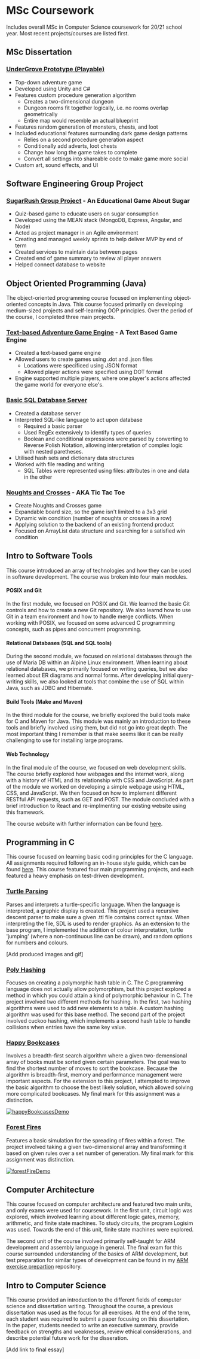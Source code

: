 # MSc Coursework
Includes overall MSc in Computer Science coursework for 20/21 school year. Most recent projects/courses are listed first.

## MSc Dissertation
### [UnderGrove Prototype (Playable)][dissertation undergrove]
  - Top-down adventure game
  - Developed using Unity and C#
  - Features custom procedure generation algorithm
    - Creates a two-dimensional dungeon
    - Dungeon rooms fit together logically, i.e. no rooms overlap geometrically
    - Entire map would resemble an actual blueprint
  - Features random generation of monsters, chests, and loot
  - Included educational features surrounding dark game design patterns
    - Relies on a second procedure generation aspect
    - Conditionally add adverts, loot chests
    - Change how long the game takes to complete
    - Convert all settings into shareable code to make game more social
  - Custom art, sound effects, and UI

## Software Engineering Group Project

### [SugarRush Group Project][segp sugarRush] - An Educational Game About Sugar
  - Quiz-based game to educate users on sugar consumption
  - Developed using the MEAN stack (MongoDB, Express, Angular, and Node)
  - Acted as project manager in an Agile environment
  - Creating and managed weekly sprints to help deliver MVP by end of term
  - Created services to maintain data between pages
  - Created end of game summary to review all player answers
  - Helped connect database to website

## Object Oriented Programming (Java)

The object-oriented programming course focused on implementing object-oriented concepts in Java. This course focused primarily on developing medium-sized projects and self-learning OOP principles. Over the period of the course, I completed three main projects.

### [Text-based Adventure Game Engine][java stag] - A Text Based Game Engine
  - Created a text-based game engine
  - Allowed users to create games using .dot and .json files
    - Locations were specificed using JSON format
    - Allowed player actions were specified using DOT format
  - Engine supported multiple players, where one player's actions affected the game world for everyone else's. 

### [Basic SQL Database Server][java db] 
  - Created a database server
  - Interpreted SQL-like language to act upon database
    - Required a basic parser
    - Used RegEx extensively to identify types of queries
    - Boolean and conditional expressions were parsed by converting to Reverse Polish Notation, allowing interpretation of complex logic with nested paretheses.
  - Utilised hash sets and dictionary data structures
  - Worked with file reading and writing
    - SQL Tables were represented using files: attributes in one and data in the other

### [Noughts and Crosses][java oxo] - AKA Tic Tac Toe
  - Create Noughts and Crosses game
  - Expandable board size, so the game isn't limited to a 3x3 grid
  - Dynamic win condition (number of noughts or crosses in a row) 
  - Applying solution to the backend of an existing frontend product
  - Focused on ArrayList data structure and searching for a satisfied win condition

## Intro to Software Tools

This course introduced an array of technologies and how they can be used in software development. The course was broken into four main modules. 

#### POSIX and Git
In the first module, we focused on POSIX and Git. We learned the basic Git controls and how to create a new Git repository. We also learnd how to use Git in a team environment and how to handle merge conflicts. When working with POSIX, we focused on some advanced C programming concepts, such as pipes and concurrent programming.

#### Relational Databases (SQL and SQL tools)
During the second module, we focused on relational databases through the use of Maria DB within an Alpine Linux environment. When learning about relational databases, we primarily focused on writing queries, but we also learned about ER diagrams and normal forms. After developing initial query-writing skills, we also looked at tools that combine the use of SQL within Java, such as JDBC and Hibernate.

#### Build Tools (Make and Maven)
In the third module for the course, we briefly explored the build tools make for C and Maven for Java. This module was mainly an introduction to these tools and briefly involved using them, but did not go into great depth. The most important thing I remember is that make seems like it can be really challenging to use for installing large programs.

#### Web Technology
In the final module of the course, we focused on web development skills. The course briefly explored how webpages and the internet work, along with a history of HTML and its relationship with CSS and JavaScript. As part of the module we worked on developing a simple webpage using HTML, CSS, and JavaScript. We then focused on how to implement different RESTful API requests, such as GET and POST. The module concluded with a brief introduction to React and re-implmenting our existing website using this framework.

The course website with further information can be found [here][softwareToolsSite].

## Programming in C
This course focused on learning basic coding principles for the C language. All assignments required following an in-house style guide, which can be found [here][progInC styleGuide]. This course featured four main programming projects, and each featured a heavy emphasis on test-driven development.

### [Turtle Parsing][progInC turtleParsing] 
Parses and interprets a turtle-specific language. When the language is interpreted, a graphic display is created. This project used a recursive descent parser to make sure a given .ttl file contains correct syntax. When interpreting the file, SDL is used to render graphics. As an extension to the base program, I implemented the addition of colour interpretation, turtle 'jumping' (where a non-continuous line can be drawn), and random options for numbers and colours.

[Add produced images and gif]

### [Poly Hashing][progInC polyHashing] 
Focuses on creating a polymorphic hash table in C. The C programming language does not actually allow polymorphism, but this project explored a method in which you could attain a kind of polymorphic behaviour in C. The project involved two different methods for hashing. In the first, two hashing algorithms were used to add new elements to a table. A custom hashing algorithm was used for this base method. The second part of the project involved cuckoo hashing, which implements a second hash table to handle collisions when entries have the same key value.

### [Happy Bookcases][progInC happyBookcases] 
Involves a breadth-first search algorithm where a given two-demensional array of books must be sorted given certain parameters. The goal was to find the shortest number of moves to sort the bookcase. Because the algorithm is breadth-first, memory and performance management were important aspects. For the extension to this project, I attempted to improve the basic algorithm to choose the best likely solution, which allowed solving more complicated bookcases. My final mark for this assignment was a distinction.

[![happyBookcasesDemo](https://img.youtube.com/vi/Tnrxt35YTrw/0.jpg)](https://www.youtube.com/watch?v=Tnrxt35YTrw)

### [Forest Fires][progInC forestFires] 
Features a basic simulation for the spreading of fires within a forest. The project involved taking a given two-dimensional array and transforming it based on given rules over a set number of generation. My final mark for this assignment was distinction.

[![forestFireDemo](https://img.youtube.com/vi/1O9cLKK-xTY/0.jpg)](https://www.youtube.com/watch?v=1O9cLKK-xTY)

## Computer Architecture

This course focused on computer architecture and featured two main units, and only exams were used for coursework. In the first unit, circuit logic was explored, which involved learning about different logic gates, memory, arithmetic, and finite state machines. To study circuits, the program Logisim was used. Towards the end of this unit, finite state machines were explored.

The second unit of the course involved primarily self-taught for ARM development and assembly language in general. The final exam for this course surrounded understanding of the basics of ARM development, but test preparation for similar types of development can be found in my [ARM exercise prepartion][arm practice] repository.

## Intro to Computer Science

This course provided an introduction to the different fields of computer science and dissertation writing. Throughout the course, a previous dissertation was used as the focus for all exercises. At the end of the term, each student was required to submit a paper focusing on this dissertation. In the paper, students needed to write an executive summary, provide feedback on strengths and weaknesses, review ethical considerations, and describe potential future work for the disseration.

[Add link to final essay]

[progInC styleGuide]: https://github.com/csnwc/Exercises-In-C/blob/main/exercisesInC.pdf
[progInC forestFires]: https://github.com/zkturman/1201ForestFire
[progInC happyBookcases]: https://github.com/zkturman/1201HappyBookcases

[progInC polyHashing]: https://github.com/zkturman/1201PolyHashing
[progInC turtleParsing]: https://github.com/zkturman/1201TurtleParsing
[arm practice]: https://github.com/zkturman/ARM-Playground
[softwareToolsSite]: https://cs-uob.github.io/COMSM0085/
[java oxo]: https://github.com/zkturman/COMSM0086-OXO
[java db]: https://github.com/zkturman/COMSM0086-DB
[java stag]: https://github.com/zkturman/COMSM0086-STAG 
[segp sugarRush]: https://github.com/zkturman/SugarRush
[dissertation undergrove]: https://github.com/zkturman/UnderGrove

